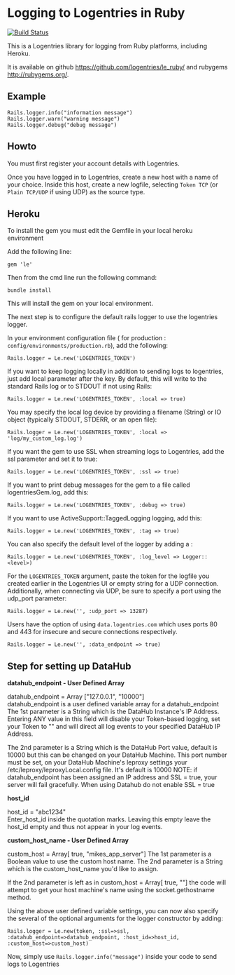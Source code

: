 Logging to Logentries in Ruby
=============================

[![Build Status](https://travis-ci.org/logentries/le_ruby.svg?branch=master)](https://travis-ci.org/logentries/le_ruby)

This is a Logentries library for logging from Ruby platforms, including Heroku.

It is available on github <https://github.com/logentries/le_ruby/> and rubygems
<http://rubygems.org/>.


Example
-------

    Rails.logger.info("information message")
    Rails.logger.warn("warning message")
    Rails.logger.debug("debug message")


Howto
-----

You must first register your account details with Logentries.

Once you have logged in to Logentries, create a new host with a name of your choice.
Inside this host, create a new logfile, selecting `Token TCP` (or `Plain TCP/UDP` if using UDP)
as the source type.

Heroku
------

To install the gem you must edit the Gemfile in your local heroku environment

Add the following line:

    gem 'le'

Then from the cmd line run the following command:

    bundle install

This will install the gem on your local environment.

The next step is to configure the default rails logger to use the logentries
logger.  


In your environment configuration file ( for production : `config/environments/production.rb`), add the following:

    Rails.logger = Le.new('LOGENTRIES_TOKEN')

If you want to keep logging locally in addition to sending logs to logentries, just add local parameter after the key.
By default, this will write to the standard Rails log or to STDOUT if not using Rails:

    Rails.logger = Le.new('LOGENTRIES_TOKEN', :local => true)

You may specify the local log device by providing a filename (String) or IO object (typically STDOUT, STDERR, or an open file):

    Rails.logger = Le.new('LOGENTRIES_TOKEN', :local => 'log/my_custom_log.log')

If you want the gem to use SSL when streaming logs to Logentries, add the ssl parameter and set it to true:

    Rails.logger = Le.new('LOGENTRIES_TOKEN', :ssl => true)

If you want to print debug messages for the gem to a file called logentriesGem.log, add this:

	Rails.logger = Le.new('LOGENTRIES_TOKEN', :debug => true)

If you want to use ActiveSupport::TaggedLogging logging, add this:

    Rails.logger = Le.new('LOGENTRIES_TOKEN', :tag => true)

You can also specify the default level of the logger by adding a :

    Rails.logger = Le.new('LOGENTRIES_TOKEN', :log_level => Logger::<level>)

For the `LOGENTRIES_TOKEN` argument, paste the token for the logfile you created earlier in the Logentries UI or empty string for
a UDP connection. Additionally, when connecting via UDP, be sure to specify a port using the udp_port parameter:

    Rails.logger = Le.new('', :udp_port => 13287)

Users have the option of using `data.logentries.com` which uses ports 80 and 443 for insecure and secure connections respectively.
    
    Rails.logger = Le.new('', :data_endpoint => true)



Step for setting up DataHub
---------------------------

**datahub_endpoint - User Defined Array**

datahub_endpoint = Array ["127.0.0.1", "10000"]  
datahub_endpoint is a user defined variable array for a datahub_endpoint
The 1st parameter is a String which is the DataHub Instance's IP Address.  Entering ANY value in this field will disable your Token-based
logging, set your Token to "" and will direct all log events to your specified DataHub IP Address.

The 2nd parameter is a String which is the DataHub Port value, default is 10000 but this can be changed on your DataHub Machine.
This port number must be set, on your DataHub Machine's leproxy settings your /etc/leproxy/leproxyLocal.config file.  It's default is 10000
NOTE: if datahub_endpoint has been assigned an IP address and SSL = true, your server will fail gracefully.
When using Datahub do not enable SSL = true  


**host_id**

host_id = "abc1234"  
Enter_host_id inside the quotation marks.  Leaving this empty leave the host_id empty and thus not appear in your log events.


**custom_host_name - User Defined Array**

custom_host = Array[ true, "mikes_app_server"]
The 1st parameter is a Boolean value to use the custom host name.
The 2nd parameter is a String which is the custom_host_name you'd like to assign.  

If the 2nd parameter is left as in custom_host = Array[ true, ""] the code will attempt to get your host machine's name using the socket.gethostname method.



Using the above user defined variable settings, you can now also specify the several of the optional arguments for the logger constructor by adding:

    Rails.logger = Le.new(token, :ssl=>ssl, :datahub_endpoint=>datahub_endpoint, :host_id=>host_id, :custom_host=>custom_host)


Now, simply use `Rails.logger.info("message")` inside your code to send logs to Logentries
